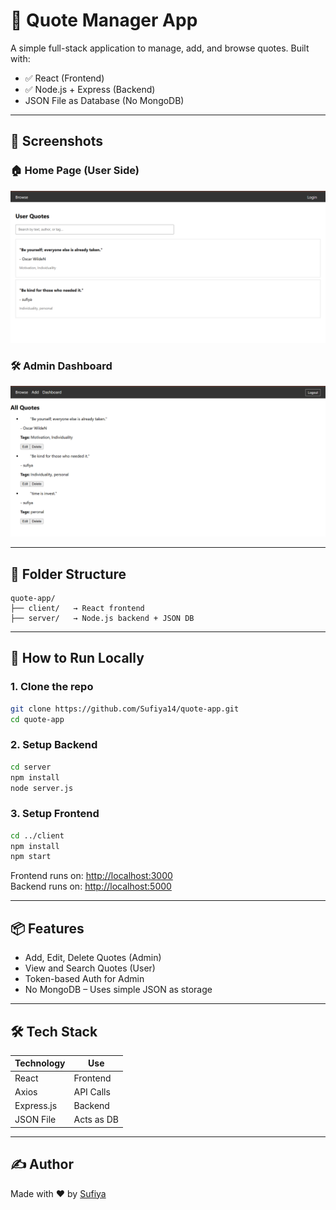 # 📜 Quote Manager App

A simple full-stack application to manage, add, and browse quotes. Built with:

- ✅ React (Frontend)
- ✅ Node.js + Express (Backend)
-  JSON File as Database (No MongoDB)

---

## 📸 Screenshots

### 🏠 Home Page (User Side)
![User Page](./screenshot/UserDashboard.png)

### 🛠️ Admin Dashboard
![Admin Dashboard](./screenshot/Admin_dashboard.png)

---

## 📁 Folder Structure

```
quote-app/
├── client/   → React frontend
├── server/   → Node.js backend + JSON DB
```

---

## 🚀 How to Run Locally

### 1. Clone the repo
```bash
git clone https://github.com/Sufiya14/quote-app.git
cd quote-app
```

### 2. Setup Backend
```bash
cd server
npm install
node server.js
```

### 3. Setup Frontend
```bash
cd ../client
npm install
npm start
```

Frontend runs on: [http://localhost:3000](http://localhost:3000)  
Backend runs on: [http://localhost:5000](http://localhost:5000)

---

## 📦 Features

- Add, Edit, Delete Quotes (Admin)
- View and Search Quotes (User)
- Token-based Auth for Admin
- No MongoDB – Uses simple JSON as storage

---

## 🛠️ Tech Stack

| Technology | Use |
|------------|-----|
| React      | Frontend |
| Axios      | API Calls |
| Express.js | Backend |
| JSON File  | Acts as DB |

---

## ✍️ Author

Made with ❤️ by [Sufiya](https://github.com/Sufiya14)
